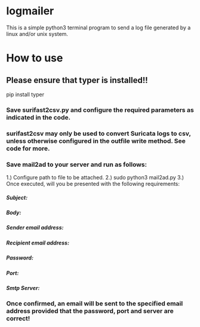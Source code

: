 # logmailer
This is a simple python3 terminal program to send a log file generated by a linux and/or unix system.

# How to use

## Please ensure that typer is installed!! 
pip install typer

### Save surifast2csv.py and configure the required parameters as indicated in the code.
### surifast2csv may only be used to convert Suricata logs to csv, unless otherwise configured in the outfile write method. See code for more.
### Save mail2ad to your server and run as follows:
1.) Configure path to file to be attached.
2.) sudo python3 mail2ad.py
3.) Once executed, will you be presented with the following requirements:
##### Subject:
##### Body:
##### Sender email address:
##### Recipient email address:
##### Password:
##### Port:
##### Smtp Server:

### Once confirmed, an email will be sent to the specified email address provided that the password, port and server are correct!
